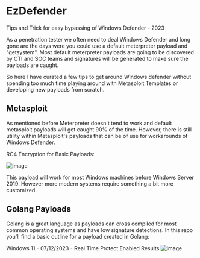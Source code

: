 # EzDefender
Tips and Trick for easy bypassing of Windows Defender - 2023

As a penetration tester we often need to deal Windows Defender and long gone are the days were you could use a default meterpreter payload and "getsystem".
Most default meterpreter payloads are going to be discovered by CTI and SOC teams and signatures will be generated to make sure the payloads are caught.

So here I have curated a few tips to get around Windows defender without spending too much time playing around with Metasploit Templates or developing new payloads from scratch.

## Metasploit

As mentioned before Meterpreter doesn't tend to work and default metasploit payloads will get caught 90% of the time. However, there is still utility within Metasploit's payloads that can be of use for workarounds of Windows Defender.

RC4 Encryption for Basic Payloads:

![image](https://github.com/Zeref-Sec/EzDefender/assets/77666064/8d2f5b80-4de5-4961-93bd-1497610a779d)

This payload will work for most Windows machines before Windows Server 2019. However more modern systems require something a bit more customized.

## Golang Payloads

Golang is a great language as payloads can cross compiled for most common operating systems and have low signature detections. In this repo you'll find a basic outline for a payload created in Golang:

Windows 11 - 07/12/2023 - Real Time Protect Enabled Results
![image](https://github.com/Zeref-Sec/EzDefender/assets/77666064/469a99da-4e36-483c-900a-5c26f3df3bd7)

